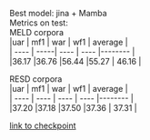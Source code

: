 Best model: jina + Mamba  
Metrics on test:  
MELD corpora  
|uar   | mf1  | war  | wf1  | average |  
| ---- | -----| ---- | ---- |-------- |  
|36.17 |36.76 |56.44 |55.27 |  46.16  |  


RESD corpora  
|uar   | mf1  | war  | wf1  | average |  
| ---- | ---- | ---- | ---- |-------- |  
|37.20 |37.18 |37.50 |37.36 |  37.31  |  
  
[link to checkpoint](https://drive.google.com/file/d/1hiDBKrMIJaUJdKnVZbG4tuv6oqykQAS0/view?usp=drive_link)
